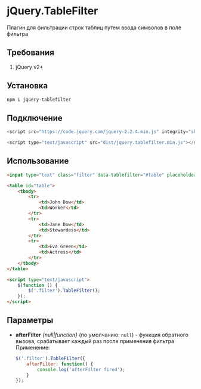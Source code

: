 # jQuery.TableFilter

Плагин для фильтрации строк таблиц путем ввода символов в поле фильтра

## Требования
1. jQuery v2+

## Установка
```bash
npm i jquery-tablefilter
```

## Подключение
```javascript
<script src="https://code.jquery.com/jquery-2.2.4.min.js" integrity="sha256-BbhdlvQf/xTY9gja0Dq3HiwQF8LaCRTXxZKRutelT44=" crossorigin="anonymous"></script>

<script type="text/javascript" src="dist/jquery.tablefilter.min.js"></script>
```

## Использование
```html
<input type="text" class="filter" data-tablefilter="#table" placeholder="Начните вводить для фильтрации">

<table id="table">
    <tbody>
        <tr>
            <td>John Dow</td>
            <td>Worker</td>
        </tr>
        <tr>
            <td>Jane Dow</td>
            <td>Stewardess</td>
        </tr>
        <tr>
            <td>Eva Green</td>
            <td>Actress</td>
        </tr>
    </tbody>
</table>

<script type="text/javascript">
    $(function () {
        $('.filter').TableFilter();
    });
</script>
```

## Параметры
- **afterFilter** *{null|function}* (по умолчанию: `null`) - функция обратного вызова, срабатывает каждый раз после применения фильтра
  Применение:
  ```javascript
  $('.filter').TableFilter({
      afterFilter: function() {
          console.log('afterFilter fired');
      }
  });
  ```